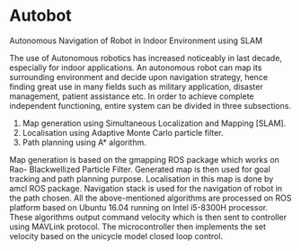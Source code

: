 # Autobot
Autonomous Navigation of Robot in Indoor Environment using SLAM

The use of Autonomous robotics has increased noticeably in last decade, especially for
indoor applications. An autonomous robot can map its surrounding environment and
decide upon navigation strategy, hence finding great use in many fields such as military
application, disaster management, patient assistance etc. In order to achieve complete
independent functioning, entire system can be divided in three subsections.
1. Map generation using Simultaneous Localization and Mapping [SLAM].
2. Localisation using Adaptive Monte Carlo particle filter.
3. Path planning using A* algorithm.

Map generation is based on the gmapping ROS package which works on Rao-
Blackwellized Particle Filter. Generated map is then used for goal tracking and path
planning purpose. Localisation in this map is done by amcl ROS package. Navigation
stack is used for the navigation of robot in the path chosen. All the above-mentioned
algorithms are processed on ROS platform based on Ubuntu 16.04 running on Intel
i5-8300H processor. These algorithms output command velocity which is then sent to
controller using MAVLink protocol. The microcontroller then implements the set
velocity based on the unicycle model closed loop control.
